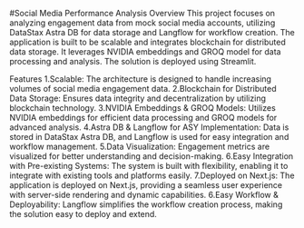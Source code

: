 #Social Media Performance Analysis
Overview
This project focuses on analyzing engagement data from mock social media accounts, utilizing DataStax Astra DB for data storage and Langflow for workflow creation. The application is built to be scalable and integrates blockchain for distributed data storage. It leverages NVIDIA embeddings and GROQ model for data processing and analysis. The solution is deployed using Streamlit.

Features
1.Scalable: The architecture is designed to handle increasing volumes of social media engagement data.
2.Blockchain for Distributed Data Storage: Ensures data integrity and decentralization by utilizing blockchain technology.
3.NVIDIA Embeddings & GROQ Models: Utilizes NVIDIA embeddings for efficient data processing and GROQ models for advanced analysis.
4.Astra DB & Langflow for ASY Implementation: Data is stored in DataStax Astra DB, and Langflow is used for easy integration and workflow management.
5.Data Visualization: Engagement metrics are visualized for better understanding and decision-making.
6.Easy Integration with Pre-existing Systems: The system is built with flexibility, enabling it to integrate with existing tools and platforms easily.
7.Deployed on Next.js: The application is deployed on Next.js, providing a seamless user experience with server-side rendering and dynamic capabilities.
6.Easy Workflow & Deployability: Langflow simplifies the workflow creation process, making the solution easy to deploy and extend.
